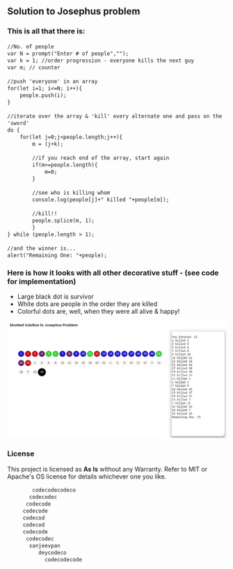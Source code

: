 ## Solution to Josephus problem

### This is all that there is:
```
//No. of people
var N = prompt("Enter # of people","");
var k = 1; //order progression - everyone kills the next guy
var m; // counter

//push 'everyone' in an array
for(let i=1; i<=N; i++){
	people.push(i);
}

//iterate over the array & 'kill' every alternate one and pass on the 'sword'
do {
    for(let j=0;j<people.length;j++){
		m = (j+k);

        //if you reach end of the array, start again
		if(m>=people.length){
			m=0;
		}

		//see who is killing whom
        console.log(people[j]+" killed "+people[m]);
		
        //kill!!
        people.splice(m, 1);
		}
} while (people.length > 1);

//and the winner is...
alert("Remaining One: "+people);

```

### Here is how it looks with all other decorative stuff - (see code for implementation)
+ Large black dot is survivor
+ White dots are people in the order they are killed
+ Colorful dots are, well, when they were all alive & happy!

![Josephus Solution UI](JosepheusProblem_UI.PNG)

### License

This project is licensed as **As Is** without any Warranty. Refer to MIT or Apache's OS license for details whichever one you like.

```
        codecodecodeco
       codecodec   
      codecode  
     codecode         
     codecod          
     codecod         
     codecode      
      codecodec
       sanjeevpan 
          deycodeco
            codecodecode
```


